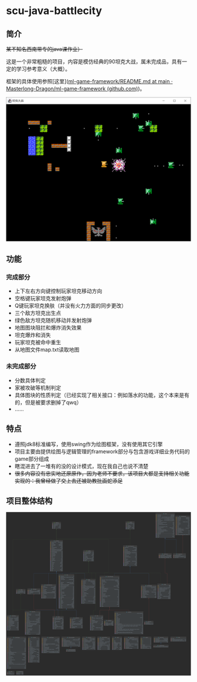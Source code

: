 # scu-java-battlecity

## 简介

~~某不知名西南带专的java课作业）~~

这是一个非常粗糙的项目，内容是模仿经典的90坦克大战，属未完成品，具有一定的学习参考意义（大概）。

框架的具体使用参照[这里]([ml-game-framework/README.md at main · Masterlong-Dragon/ml-game-framework (github.com)](https://github.com/Masterlong-Dragon/ml-game-framework/blob/main/README.md))。

<img src=".\演示.png" alt="演示" style="zoom:50%;" />

## 功能

### 完成部分

- 上下左右方向键控制玩家坦克移动方向
- 空格键玩家坦克发射炮弹
- Q键玩家坦克换肤（并没有火力方面的同步更改）
- 三个敌方坦克出生点
- 绿色敌方坦克随机移动并发射炮弹
- 地图图块阻拦和爆炸消失效果
- 坦克爆炸和消失
- 玩家坦克被命中重生
- 从地图文件map.txt读取地图

### 未完成部分

- 分数具体判定
- 家被攻破等机制判定
- 具体图块的性质判定（已经实现了相关接口：例如落水的功能，这个本来是有的，但是被要求删掉了qwq）
- ……

## 特点

- 遵照jdk8标准编写，使用swing作为绘图框架，没有使用其它引擎
- 项目主要由提供绘图与逻辑管理的framework部分与包含游戏详细业务代码的game部分组成
- 瞎混进去了一堆有的没的设计模式，现在我自己也说不清楚
- ~~很多内容没有忠实地还原原作，因为老师不要求，该项目大都是支持相关功能实现的：我曾经做了交上去还被助教批画蛇添足~~

## 项目整体结构

![](.\src.png)

